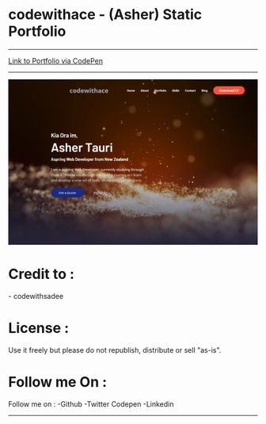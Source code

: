 <h1>codewithace - (Asher) Static Portfolio</h1>



---

<a href="https://codepen.io/_AC3/full/eYKaXKZ/a788ebe2c2dbf8db31b84c2854fb8086">Link to Portfolio via CodePen</a>


---

![screenshot](https://github.com/codewithace-Asher/portfolio.github.io/blob/a97fd9a6d1b99cf3a16fdbb0aa0834c815f2cce7/codewithace-screenshot.jpg)

<h1>Credit to : </h1>
- codewithsadee



<h1>License : </h1>
Use it freely but please do not republish, distribute or sell "as-is".


<h1>Follow me On : </h1>
Follow me on : 
-<a href"#">Github</a>
-<a href"#">Twitter</a>
<a href"https://codepen.io/_AC3">Codepen</a>
-<a href"#">Linkedin</a>

---